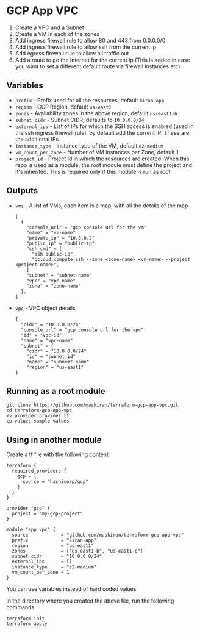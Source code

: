 # GCP App VPC

1. Create a VPC and a Subnet
1. Create a VM in each of the zones
1. Add ingress firewall rule to allow 80 and 443 from 0.0.0.0/0
1. Add ingress firewall rule to allow ssh from the current ip
1. Add egress firewall rule to allow all traffic out
1. Add a route to go the internet for the current ip (This is added in case you want to set a different default route via firewall instances etc)

## Variables

* `prefix` - Prefix used for all the resources, default `kiran-app`
* `region` - GCP Region, default `us-east1`
* `zones` - Availability zones in the above region, default `us-east1-b`
* `subnet_cidr` - Subnet CIDR, defaults to `10.0.0.0/24`
* `external_ips` - List of IPs for which the SSH access is enabled (used in the ssh ingress firewall rule), by default add the current IP. These are the additional IPs
* `instance_type` - Instance type of the VM, default `e2-medium`
* `vm_count_per_zone` - Number of VM instances per Zone, default 1
* `project_id` - Project Id in which the resources are created. When this repo is used as a module, the root module must define the project and it's inherited. This is required only if this module is run as root

## Outputs

* `vms` - A list of VMs, each item is a map, with all the details of the map
  ```
  [
    {
      "console_url" = "gcp console url for the vm"
      "name" = "vm-name"
      "private_ip" = "10.0.0.2"
      "public_ip" = "public-ip"
      "ssh_cmd" = [
        "ssh public-ip",
        "gcloud compute ssh --zone <zone-name> <vm-name> --project <project-name>",
      ]
      "subnet" = "subnet-name"
      "vpc" = "vpc-name"
      "zone" = "zone-name"
    },
  ]
  ```
* `vpc` - VPC object details
  ```
  {
    "cidr" = "10.0.0.0/24"
    "console_url" = "gcp console url for the vpc"
    "id" = "vpc-id"
    "name" = "vpc-name"
    "subnet" = {
      "cidr" = "10.0.0.0/24"
      "id" = "subnet-id"
      "name" = "subnemt-name"
      "region" = "us-east1"
  }
  ```

## Running as a root module

```
git clone https://github.com/maskiran/terraform-gcp-app-vpc.git
cd terraform-gcp-app-vpc
mv provider provider.tf
cp values-sample values
```

## Using in another module

Create a tf file with the following content

```hcl
terraform {
  required_providers {
    gcp = {
      source = "hashicorp/gcp"
    }
  }
}

provider "gcp" {
  project = "my-gcp-project"
}

module "app_vpc" {
  source            = "github.com/maskiran/terraform-gcp-app-vpc"
  prefix            = "kiran-app"
  region            = "us-east1"
  zones             = ["us-east1-b", "us-east1-c"]
  subnet_cidr       = "10.0.0.0/24"
  external_ips      = []
  instance_type     = "e2-medium"
  vm_count_per_zone = 1
}
```

You can use variables instead of hard coded values

In the directory where you created the above file, run the following commands

```
terraform init
terraform apply
```